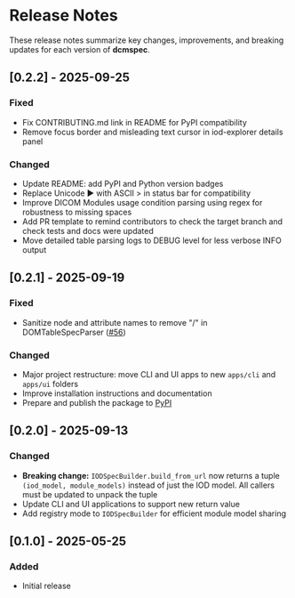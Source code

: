 # Release Notes

These release notes summarize key changes, improvements, and breaking updates for each version of **dcmspec**.

## [0.2.2] - 2025-09-25

### Fixed

- Fix CONTRIBUTING.md link in README for PyPI compatibility
- Remove focus border and misleading text cursor in iod-explorer details panel

### Changed

- Update README: add PyPI and Python version badges
- Replace Unicode ▶ with ASCII > in status bar for compatibility
- Improve DICOM Modules usage condition parsing using regex for robustness to missing spaces
- Add PR template to remind contributors to check the target branch and check tests and docs were updated
- Move detailed table parsing logs to DEBUG level for less verbose INFO output

## [0.2.1] - 2025-09-19

### Fixed

- Sanitize node and attribute names to remove "/" in DOMTableSpecParser ([#56](https://github.com/dwikler/dcmspec/issues/56))

### Changed

- Major project restructure: move CLI and UI apps to new `apps/cli` and `apps/ui` folders
- Improve installation instructions and documentation
- Prepare and publish the package to [PyPI](https://pypi.org/project/dcmspec/)

## [0.2.0] - 2025-09-13

### Changed

- **Breaking change:** `IODSpecBuilder.build_from_url` now returns a tuple `(iod_model, module_models)` instead of just the IOD model. All callers must be updated to unpack the tuple
- Update CLI and UI applications to support new return value
- Add registry mode to `IODSpecBuilder` for efficient module model sharing

## [0.1.0] - 2025-05-25

### Added

- Initial release
